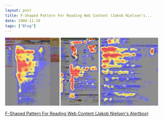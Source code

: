 ```yaml
---
layout: post
title: F-Shaped Pattern For Reading Web Content (Jakob Nielsen’s...
date: 2008-11-20
tags: ["Blog"]
---
```


![](k3Im6rfOqgj7m58fYfMSoJh9o1_500.jpg)  

[F-Shaped Pattern For Reading Web Content (Jakob Nielsen's Alertbox)](http://www.useit.com/alertbox/reading_pattern.html)